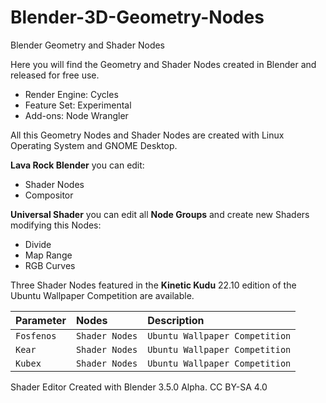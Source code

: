 # Blender-3D-Geometry-Nodes
Blender Geometry and Shader Nodes

Here you will find the Geometry and Shader Nodes created in Blender and released for free use.

- Render Engine: Cycles
- Feature Set: Experimental
- Add-ons: Node Wrangler

All this Geometry Nodes and Shader Nodes are created with Linux Operating System and GNOME Desktop.

**Lava Rock Blender** you can edit:

- Shader Nodes
- Compositor

**Universal Shader** you can edit all **Node Groups** and create new Shaders modifying this Nodes:

- Divide
- Map Range
- RGB Curves

Three Shader Nodes featured in the **Kinetic Kudu** 22.10 edition of the Ubuntu Wallpaper Competition are available.

| Parameter | Nodes    | Description                |
| :-------- | :------- | :------------------------- |
| `Fosfenos`| `Shader Nodes` | `Ubuntu Wallpaper Competition`|
| `Kear`    | `Shader Nodes` | `Ubuntu Wallpaper Competition`|
| `Kubex`   | `Shader Nodes` | `Ubuntu Wallpaper Competition`|

Shader Editor Created with Blender 3.5.0 Alpha. CC BY-SA 4.0
